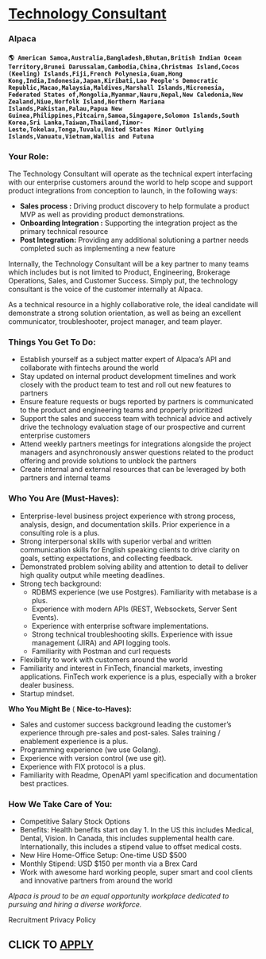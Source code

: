 # [Technology Consultant](https://www.remotewlb.com/apply/technology-consultant-68643)  
### Alpaca  
#### `🌎 American Samoa,Australia,Bangladesh,Bhutan,British Indian Ocean Territory,Brunei Darussalam,Cambodia,China,Christmas Island,Cocos (Keeling) Islands,Fiji,French Polynesia,Guam,Hong Kong,India,Indonesia,Japan,Kiribati,Lao People's Democratic Republic,Macao,Malaysia,Maldives,Marshall Islands,Micronesia, Federated States of,Mongolia,Myanmar,Nauru,Nepal,New Caledonia,New Zealand,Niue,Norfolk Island,Northern Mariana Islands,Pakistan,Palau,Papua New Guinea,Philippines,Pitcairn,Samoa,Singapore,Solomon Islands,South Korea,Sri Lanka,Taiwan,Thailand,Timor-Leste,Tokelau,Tonga,Tuvalu,United States Minor Outlying Islands,Vanuatu,Vietnam,Wallis and Futuna`  

### Your Role:

The Technology Consultant will operate as the technical expert interfacing with our enterprise customers around the world to help scope and support product integrations from conception to launch, in the following ways:

  *  **Sales process :** Driving product discovery to help formulate a product MVP as well as providing product demonstrations. 
  * **Onboarding Integration :** Supporting the integration project as the primary technical resource 
  * **Post Integration:** Providing any additional solutioning a partner needs completed such as implementing a new feature

Internally, the Technology Consultant will be a key partner to many teams which includes but is not limited to Product, Engineering, Brokerage Operations, Sales, and Customer Success. Simply put, the technology consultant is the voice of the customer internally at Alpaca.

As a technical resource in a highly collaborative role, the ideal candidate will demonstrate a strong solution orientation, as well as being an excellent communicator, troubleshooter, project manager, and team player.

### Things You Get To Do:

  * Establish yourself as a subject matter expert of Alpaca’s API and collaborate with fintechs around the world 
  * Stay updated on internal product development timelines and work closely with the product team to test and roll out new features to partners 
  * Ensure feature requests or bugs reported by partners is communicated to the product and engineering teams and properly prioritized
  * Support the sales and success team with technical advice and actively drive the technology evaluation stage of our prospective and current enterprise customers
  * Attend weekly partners meetings for integrations alongside the project managers and asynchronously answer questions related to the product offering and provide solutions to unblock the partners
  * Create internal and external resources that can be leveraged by both partners and internal teams

### Who You Are (Must-Haves):

  * Enterprise-level business project experience with strong process, analysis, design, and documentation skills. Prior experience in a consulting role is a plus.
  * Strong interpersonal skills with superior verbal and written communication skills for English speaking clients to drive clarity on goals, setting expectations, and collecting feedback.
  * Demonstrated problem solving ability and attention to detail to deliver high quality output while meeting deadlines.
  * Strong tech background:
    * RDBMS experience (we use Postgres). Familiarity with metabase is a plus.
    * Experience with modern APIs (REST, Websockets, Server Sent Events). 
    * Experience with enterprise software implementations.
    * Strong technical troubleshooting skills. Experience with issue management (JIRA) and API logging tools.
    * Familiarity with Postman and curl requests
  * Flexibility to work with customers around the world
  * Familiarity and interest in FinTech, financial markets, investing applications. FinTech work experience is a plus, especially with a broker dealer business.
  * Startup mindset.

 **Who You Might Be** ( **Nice-to-Haves):**

  * Sales and customer success background leading the customer’s experience through pre-sales and post-sales. Sales training / enablement experience is a plus.
  * Programming experience (we use Golang).
  * Experience with version control (we use git).
  * Experience with FIX protocol is a plus.
  * Familiarity with Readme, OpenAPI yaml specification and documentation best practices.

### How We Take Care of You:

  * Competitive Salary Stock Options
  * Benefits: Health benefits start on day 1. In the US this includes Medical, Dental, Vision. In Canada, this includes supplemental health care. Internationally, this includes a stipend value to offset medical costs. 
  * New Hire Home-Office Setup: One-time USD $500
  * Monthly Stipend: USD $150 per month via a Brex Card
  * Work with awesome hard working people, super smart and cool clients and innovative partners from around the world

 _Alpaca is proud to be an equal opportunity workplace dedicated to pursuing and hiring a diverse workforce._

Recruitment Privacy Policy

  
## CLICK TO [APPLY](https://www.remotewlb.com/apply/technology-consultant-68643)

